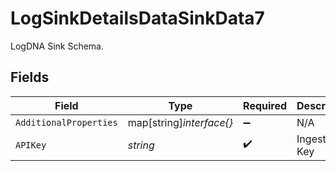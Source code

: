 # LogSinkDetailsDataSinkData7

LogDNA Sink Schema.


## Fields

| Field                               | Type                                | Required                            | Description                         | Example                             |
| ----------------------------------- | ----------------------------------- | ----------------------------------- | ----------------------------------- | ----------------------------------- |
| `AdditionalProperties`              | map[string]*interface{}*            | :heavy_minus_sign:                  | N/A                                 |                                     |
| `APIKey`                            | *string*                            | :heavy_check_mark:                  | Ingestion Key                       | b1dd3feb585asd1a3e9edpo9kmn5e590hg9 |